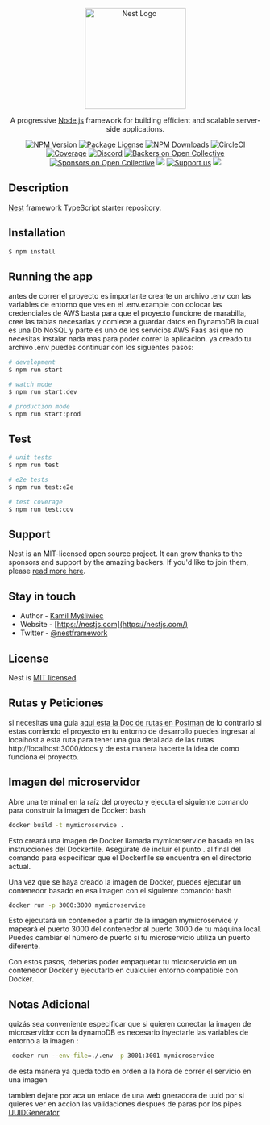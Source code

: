 <p align="center">
  <a href="http://nestjs.com/" target="blank"><img src="https://nestjs.com/img/logo-small.svg" width="200" alt="Nest Logo" /></a>
</p>

[circleci-image]: https://img.shields.io/circleci/build/github/nestjs/nest/master?token=abc123def456
[circleci-url]: https://circleci.com/gh/nestjs/nest

  <p align="center">A progressive <a href="http://nodejs.org" target="_blank">Node.js</a> framework for building efficient and scalable server-side applications.</p>
    <p align="center">
<a href="https://www.npmjs.com/~nestjscore" target="_blank"><img src="https://img.shields.io/npm/v/@nestjs/core.svg" alt="NPM Version" /></a>
<a href="https://www.npmjs.com/~nestjscore" target="_blank"><img src="https://img.shields.io/npm/l/@nestjs/core.svg" alt="Package License" /></a>
<a href="https://www.npmjs.com/~nestjscore" target="_blank"><img src="https://img.shields.io/npm/dm/@nestjs/common.svg" alt="NPM Downloads" /></a>
<a href="https://circleci.com/gh/nestjs/nest" target="_blank"><img src="https://img.shields.io/circleci/build/github/nestjs/nest/master" alt="CircleCI" /></a>
<a href="https://coveralls.io/github/nestjs/nest?branch=master" target="_blank"><img src="https://coveralls.io/repos/github/nestjs/nest/badge.svg?branch=master#9" alt="Coverage" /></a>
<a href="https://discord.gg/G7Qnnhy" target="_blank"><img src="https://img.shields.io/badge/discord-online-brightgreen.svg" alt="Discord"/></a>
<a href="https://opencollective.com/nest#backer" target="_blank"><img src="https://opencollective.com/nest/backers/badge.svg" alt="Backers on Open Collective" /></a>
<a href="https://opencollective.com/nest#sponsor" target="_blank"><img src="https://opencollective.com/nest/sponsors/badge.svg" alt="Sponsors on Open Collective" /></a>
  <a href="https://paypal.me/kamilmysliwiec" target="_blank"><img src="https://img.shields.io/badge/Donate-PayPal-ff3f59.svg"/></a>
    <a href="https://opencollective.com/nest#sponsor"  target="_blank"><img src="https://img.shields.io/badge/Support%20us-Open%20Collective-41B883.svg" alt="Support us"></a>
  <a href="https://twitter.com/nestframework" target="_blank"><img src="https://img.shields.io/twitter/follow/nestframework.svg?style=social&label=Follow"></a>
</p>
  <!--[![Backers on Open Collective](https://opencollective.com/nest/backers/badge.svg)](https://opencollective.com/nest#backer)
  [![Sponsors on Open Collective](https://opencollective.com/nest/sponsors/badge.svg)](https://opencollective.com/nest#sponsor)-->

## Description

[Nest](https://github.com/nestjs/nest) framework TypeScript starter repository.

## Installation

```bash
$ npm install
```

## Running the app

antes de correr el proyecto es importante crearte un archivo .env con las variables de entorno que ves en el .env.example con colocar las credenciales de AWS basta para que el proyecto funcione de marabilla, cree las tablas necesarias y comiece a guardar datos en DynamoDB la cual es una Db NoSQL y parte es uno de los servicios AWS Faas asi que no necesitas instalar nada mas para poder correr la aplicacion. ya creado tu archivo .env puedes continuar con los siguentes pasos: 


```bash
# development
$ npm run start

# watch mode
$ npm run start:dev

# production mode
$ npm run start:prod
```

## Test

```bash
# unit tests
$ npm run test

# e2e tests
$ npm run test:e2e

# test coverage
$ npm run test:cov
```

## Support

Nest is an MIT-licensed open source project. It can grow thanks to the sponsors and support by the amazing backers. If you'd like to join them, please [read more here](https://docs.nestjs.com/support).

## Stay in touch

- Author - [Kamil Myśliwiec](https://kamilmysliwiec.com)
- Website - [https://nestjs.com](https://nestjs.com/)
- Twitter - [@nestframework](https://twitter.com/nestframework)

## License

Nest is [MIT licensed](LICENSE).

## Rutas y Peticiones

si necesitas una guia <a href="https://documenter.getpostman.com/view/17303259/2s93z5AjxH" target="_blank">aqui esta la Doc de rutas en Postman</a> de lo contrario si estas corriendo el proyecto en tu entorno de desarrollo puedes ingresar al localhost a esta ruta para tener una gua detallada de las rutas http://localhost:3000/docs y de esta manera hacerte la idea de como funciona el proyecto. 

## Imagen del microservidor 

Abre una terminal en la raíz del proyecto y ejecuta el siguiente comando para construir la imagen de Docker:
bash

```cmd
docker build -t mymicroservice .
```

Esto creará una imagen de Docker llamada mymicroservice basada en las instrucciones del Dockerfile. Asegúrate de incluir el punto . al final del comando para especificar que el Dockerfile se encuentra en el directorio actual.

Una vez que se haya creado la imagen de Docker, puedes ejecutar un contenedor basado en esa imagen con el siguiente comando:
bash

```cmd
docker run -p 3000:3000 mymicroservice
```

Esto ejecutará un contenedor a partir de la imagen mymicroservice y mapeará el puerto 3000 del contenedor al puerto 3000 de tu máquina local. Puedes cambiar el número de puerto si tu microservicio utiliza un puerto diferente.

Con estos pasos, deberías poder empaquetar tu microservicio en un contenedor Docker y ejecutarlo en cualquier entorno compatible con Docker.

## Notas Adicional

quizás sea conveniente especificar que si quieren conectar la imagen de microservidor con la dynamoDB es necesario inyectarle las variables de entorno a la imagen :
```cmd
 docker run --env-file=./.env -p 3001:3001 mymicroservice
 ```
 de esta manera ya queda todo en orden a la hora de correr el servicio en una imagen

 tambien dejare por aca un enlace de una web gneradora de uuid por si quieres ver en accion las validaciones despues de paras por los pipes <a href="https://www.uuidgenerator.net" target="_blank">UUIDGenerator</a>
